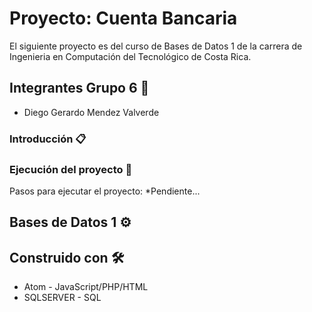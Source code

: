 
# Proyecto: Cuenta Bancaria

El siguiente proyecto es del curso de Bases de Datos 1 de la carrera de Ingenieria en Computación del Tecnológico de Costa Rica.

## Integrantes Grupo 6 🚀

* Diego Gerardo Mendez Valverde

### Introducción 📋

### Ejecución del proyecto 🔧

Pasos para ejecutar el proyecto:
*Pendiente...

## Bases de Datos 1 ⚙️


## Construido con 🛠️

* Atom - JavaScript/PHP/HTML
* SQLSERVER - SQL
